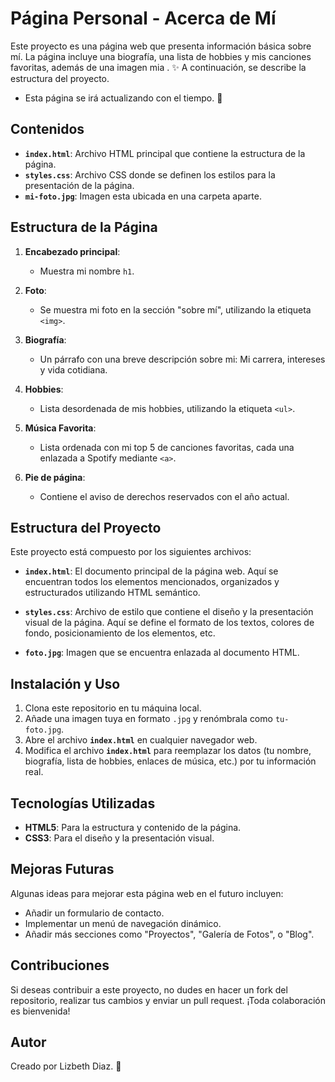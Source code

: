 # Página Personal - Acerca de Mí

Este proyecto es una página web que presenta información básica sobre mí. La página incluye una biografía, una lista de hobbies y mis canciones favoritas, además de una imagen mia . ✨
A continuación, se describe la estructura del proyecto.
- Esta página se irá actualizando con el tiempo. 🐥

## Contenidos

- **`index.html`**: Archivo HTML principal que contiene la estructura de la página.
- **`styles.css`**: Archivo CSS donde se definen los estilos para la presentación de la página.
- **`mi-foto.jpg`**: Imagen esta ubicada en una carpeta aparte.

## Estructura de la Página

1. **Encabezado principal**: 
   - Muestra mi nombre `h1`.
   
2. **Foto**:
   - Se muestra mi foto en la sección "sobre mí", utilizando la etiqueta `<img>`.

3. **Biografía**:
   - Un párrafo con una breve descripción sobre mi: Mi carrera, intereses y vida cotidiana.

4. **Hobbies**:
   - Lista desordenada de mis hobbies, utilizando la etiqueta `<ul>`.

5. **Música Favorita**:
   - Lista ordenada con mi top 5 de canciones favoritas, cada una enlazada a Spotify mediante `<a>`.

6. **Pie de página**:
   - Contiene el aviso de derechos reservados con el año actual.

## Estructura del Proyecto

Este proyecto está compuesto por los siguientes archivos:

- **`index.html`**: El documento principal de la página web. Aquí se encuentran todos los elementos mencionados, organizados y estructurados utilizando HTML semántico.
  
- **`styles.css`**: Archivo de estilo que contiene el diseño y la presentación visual de la página. Aquí se define el formato de los textos, colores de fondo, posicionamiento de los elementos, etc.
  
- **`foto.jpg`**:  Imagen que se encuentra enlazada al documento HTML.

## Instalación y Uso

1. Clona este repositorio en tu máquina local.
2. Añade una imagen tuya en formato `.jpg` y renómbrala como `tu-foto.jpg`.
3. Abre el archivo **`index.html`** en cualquier navegador web.
4. Modifica el archivo **`index.html`** para reemplazar los datos (tu nombre, biografía, lista de hobbies, enlaces de música, etc.) por tu información real.

## Tecnologías Utilizadas

- **HTML5**: Para la estructura y contenido de la página.
- **CSS3**: Para el diseño y la presentación visual.

## Mejoras Futuras

Algunas ideas para mejorar esta página web en el futuro incluyen:
- Añadir un formulario de contacto.
- Implementar un menú de navegación dinámico.
- Añadir más secciones como "Proyectos", "Galería de Fotos", o "Blog".

## Contribuciones

Si deseas contribuir a este proyecto, no dudes en hacer un fork del repositorio, realizar tus cambios y enviar un pull request. ¡Toda colaboración es bienvenida!

## Autor

Creado por Lizbeth Diaz. 🐥

